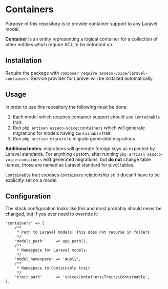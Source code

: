 # Containers

Purpose of this repository is to provide container support to 
any Laravel model. 

**Container** is an entity representing a logical container
for a collection of other entities which require ACL to be 
enforced on.

## Installation

Require the package with 
``composer require asseco-voice/laravel-containers``.
Service provider for Laravel will be installed automatically.

## Usage

In order to use this repository the following must be done:

1. Each model which requires container
support should use ``Containable`` trait. 
2. Run ``php artisan asseco-voice:containers`` which
will generate migrations for models having `Containable` trait. 
3. Run ``php artisan migrate`` to migrate generated
migrations

**Additional notes**: migrations will generate foreign keys as 
expected by Laravel standards. For anything custom, after running
``php artisan asseco-voice:containers`` edit generated migrations,
but **do not** change table names, those are named as Laravel 
standard for pivot tables. 

``Containable`` trait exposes `containers` relationship so it doesn't
have to be explicitly set on a model.

## Configuration

The stock configuration looks like this and most probably should never
be changed, but if you ever need to override it:

```
'containers' => [
    /**
     * Path to Laravel models. This does not recurse in folders
     */
    'models_path'     => app_path(),
    /**
     * Namespace for Laravel models.
     */
    'model_namespace' => 'App\\',
    /**
     * Namespace to Containable trait
     */
    'trait_path'      => 'Voice\Containers\Traits\Containable',
],
```
